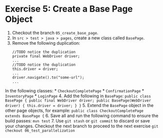 # Exercise 5: Create a Base Page Object

1. Checkout the branch `05_create_base_page`.
2. In `src > test > java > pages`, create a new class called `BasePage`.
3. Remove the following duplication:
    ```
    //TODO notice the duplication
    private final WebDriver driver;
    ...
    //TODO notice the duplication
    this.driver = driver;
    ...
    driver.navigate().to("some-url");
    ...
    ```
In the following classes: 
    * `CheckoutCompletePage`
    * `ConfirmationPage`
    * `InventoryPage`
    * `LoginPage`
4. Add the following in `BasePage`:
    ```
    public class BasePage {
        public final WebDriver driver;
        public BasePage(WebDriver driver) {
            this.driver = driver;
        }
    }
    ```
5. Extend the `BasePage` object in the other page objects, for example:
    ```
    public class CheckoutCompletePage extends BasePage {
    ```
6. Save all and run the following command to ensure the build passes:
    ```
    mvn test
    ```
7. Use `git stash` or `git commit` to discard or save your changes. Checkout the next branch to proceed to the next exercise
    ```
    git checkout 06_test_parallelization
    ```
